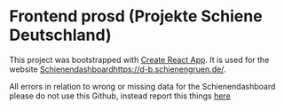 # Frontend prosd (Projekte Schiene Deutschland)

This project was bootstrapped with [Create React App](https://github.com/facebook/create-react-app). It is used for the website [Schienendashboard]()https://d-b.schienengruen.de/.

All errors in relation to wrong or missing data for the Schienendashboard please do not use this Github, instead report this things [here](https://github.com/JonasPrade/schienendashboard_reporting/issues)